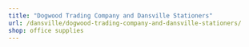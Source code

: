 ```yaml
---
title: "Dogwood Trading Company and Dansville Stationers"
url: /dansville/dogwood-trading-company-and-dansville-stationers/
shop: office supplies
---
```

